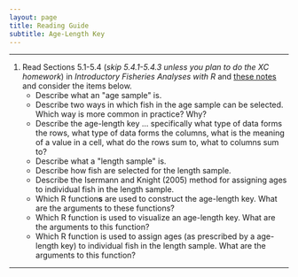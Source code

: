 ```yaml
---
layout: page
title: Reading Guide
subtitle: Age-Length Key
---
```


----

1. Read Sections 5.1-5.4 (*skip 5.4.1-5.4.3 unless you plan to do the XC homework*) in *Introductory Fisheries Analyses with R* and [these notes](BKG.html) and consider the items below.
    * Describe what an "age sample" is.
    * Describe two ways in which fish in the age sample can be selected. Which way is more common in practice? Why?
    * Describe the age-length key ... specifically what type of data forms the rows, what type of data forms the columns, what is the meaning of a value in a cell, what do the rows sum to, what to columns sum to?
    * Describe what a "length sample" is.
    * Describe how fish are selected for the length sample.
    * Describe the Isermann and Knight (2005) method for assigning ages to individual fish in the length sample.
    * Which R function**s** are used to construct the age-length key. What are the arguments to these functions?
    * Which R function is used to visualize an age-length key. What are the arguments to this function?
    * Which R function is used to assign ages (as prescribed by a age-length key) to individual fish in the length sample. What are the arguments to this function?

----
